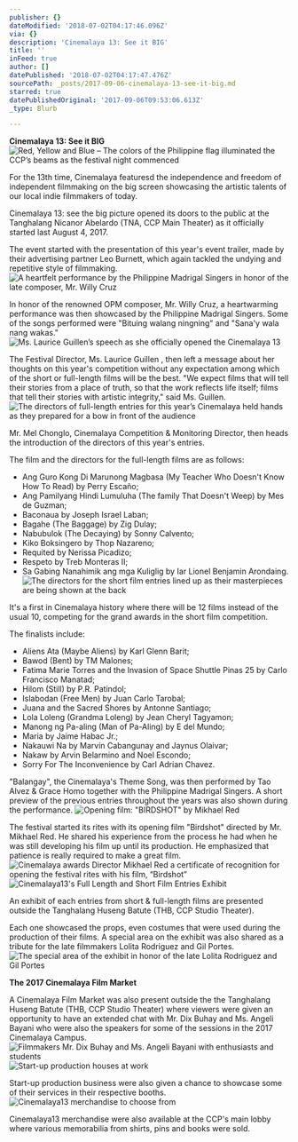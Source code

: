 ```yaml
---
publisher: {}
dateModified: '2018-07-02T04:17:46.096Z'
via: {}
description: 'Cinemalaya 13: See it BIG'
title: ''
inFeed: true
author: []
datePublished: '2018-07-02T04:17:47.476Z'
sourcePath: _posts/2017-09-06-cinemalaya-13-see-it-big.md
starred: true
datePublishedOriginal: '2017-09-06T09:53:06.613Z'
_type: Blurb

---
```

**Cinemalaya 13: See it BIG**
![Red, Yellow and Blue – The colors of the Philippine flag illuminated the CCP’s beams as the festival night commenced](https://the-grid-user-content.s3-us-west-2.amazonaws.com/1f8b27e4-912f-4b8d-9f5f-1474b1e698a5.jpg)

For the 13th time, Cinemalaya featuresd the independence and freedom of independent filmmaking on the big screen showcasing the artistic talents of our local indie filmmakers of today.

Cinemalaya 13: see the big picture opened its doors to the public at the Tanghalang Nicanor Abelardo (TNA, CCP Main Theater) as it officially started last August 4, 2017\.

The event started with the presentation of this year's event trailer, made by their advertising partner Leo Burnett, which again tackled the undying and repetitive style of filmmaking.
![A heartfelt performance by the Philippine Madrigal Singers in honor of the late composer, Mr. Willy Cruz](https://the-grid-user-content.s3-us-west-2.amazonaws.com/459b0773-f381-4a97-9e00-0d317a5cf74f.jpg)

In honor of the renowned OPM composer, Mr. Willy Cruz, a heartwarming performance was then showcased by the Philippine Madrigal Singers. Some of the songs performed were "Bituing walang ningning" and "Sana'y wala nang wakas."
![Ms. Laurice Guillen’s speech as she officially opened the Cinemalaya 13](https://the-grid-user-content.s3-us-west-2.amazonaws.com/ef632d3d-9e55-40ab-82e3-33bb6fe5f15d.jpg)

The Festival Director, Ms. Laurice Guillen , then left a message about her thoughts on this year's competition without any expectation among which of the short or full-length films will be the best. "We expect films that will tell their stories from a place of truth, so that the work reflects life itself; films that tell their stories with artistic integrity," said Ms. Guillen.
![The directors of full-length entries for this year’s Cinemalaya held hands as they prepared for a bow in front of the audience](https://the-grid-user-content.s3-us-west-2.amazonaws.com/8fc11a1f-057b-472e-a859-963d088196ac.jpg)

Mr. Mel Chonglo, Cinemalaya Competition & Monitoring Director, then heads the introduction of the directors of this year's entries.

The film and the directors for the full-length films are as follows:

* Ang Guro Kong Di Marunong Magbasa (My Teacher Who Doesn't Know How To Read) by Perry Escaño;
* Ang Pamilyang Hindi Lumuluha (The family That Doesn't Weep) by Mes de Guzman;
* Baconaua by Joseph Israel Laban;
* Bagahe (The Baggage) by Zig Dulay;
* Nabubulok (The Decaying) by Sonny Calvento;
* Kiko Boksingero by Thop Nazareno;
* Requited by Nerissa Picadizo;
* Respeto by Treb Monteras II;
* Sa Gabing Nanahimik ang mga Kuliglig by Iar Lionel Benjamin Arondaing.
![The directors for the short film entries lined up as their masterpieces are being shown at the back](https://the-grid-user-content.s3-us-west-2.amazonaws.com/abdcdbba-66de-4d65-bbf4-134f646e2cb1.jpg)

It's a first in Cinemalaya history where there will be 12 films instead of the usual 10, competing for the grand awards in the short film competition.

The finalists include:

* Aliens Ata (Maybe Aliens) by Karl Glenn Barit;
* Bawod (Bent) by TM Malones;
* Fatima Marie Torres and the Invasion of Space Shuttle Pinas 25 by Carlo Francisco Manatad;
* Hilom (Still) by P.R. Patindol;
* Islabodan (Free Men) by Juan Carlo Tarobal;
* Juana and the Sacred Shores by Antonne Santiago;
* Lola Loleng (Grandma Loleng) by Jean Cheryl Tagyamon;
* Manong ng Pa-aling (Man of Pa-Aling) by E del Mundo;
* Maria by Jaime Habac Jr.;
* Nakauwi Na by Marvin Cabangunay and Jaynus Olaivar;
* Nakaw by Arvin Belarmino and Noel Escondo;
* Sorry For The Inconvenience by Carl Adrian Chavez.

"Balangay", the Cinemalaya's Theme Song, was then performed by Tao Alvez & Grace Homo together with the Philippine Madrigal Singers. A short preview of the previous entries throughout the years was also shown during the performance.
![Opening film: "BIRDSHOT" by Mikhael Red](https://the-grid-user-content.s3-us-west-2.amazonaws.com/4e0ba59f-3deb-45fb-ab74-f534a597fc0b.jpg)

The festival started its rites with its opening film "Birdshot" directed by Mr. Mikhael Red. He shared his experience from the process he had when he was still developing his film up until its production. He emphasized that patience is really required to make a great film.
![Cinemalaya awards Director Mikhael Red a certificate of recognition for opening the festival rites with his film, “Birdshot”](https://the-grid-user-content.s3-us-west-2.amazonaws.com/badaa283-7ca1-4704-b283-d6c13a6acdd6.jpg)
![Cinemalaya13's Full Length and Short Film Entries Exhibit](https://the-grid-user-content.s3-us-west-2.amazonaws.com/fc4ae70a-551d-436f-af83-b57ad29db92e.jpg)

An exhibit of each entries from short & full-length films are presented outside the Tanghalang Huseng Batute (THB, CCP Studio Theater).

Each one showcased the props, even costumes that were used during the production of their films. A special area on the exhibit was also shared as a tribute for the late filmmakers Lolita Rodriguez and Gil Portes.
![The special area of the exhibit in honor of the late Lolita Rodriguez and Gil Portes](https://the-grid-user-content.s3-us-west-2.amazonaws.com/91b2a0f0-3e1e-4d80-a72e-90abbb836a88.jpg)

**The 2017 Cinemalaya Film Market**

A Cinemalaya Film Market was also present outside the the Tanghalang Huseng Batute (THB, CCP Studio Theater) where viewers were given an opportunity to have an extended chat with Mr. Dix Buhay and Ms. Angeli Bayani who were also the speakers for some of the sessions in the 2017 Cinemalaya Campus.
![Filmmakers Mr. Dix Buhay and Ms. Angeli Bayani with enthusiasts and students](https://the-grid-user-content.s3-us-west-2.amazonaws.com/05be9799-4126-445a-a41c-00343a67ac20.jpg)
![Start-up production houses at work](https://the-grid-user-content.s3-us-west-2.amazonaws.com/7c2af668-92e4-43e8-acf5-07bd761c1454.jpg)

Start-up production business were also given a chance to showcase some of their services in their respective booths.
![Cinemalaya13 merchandise to choose from](https://the-grid-user-content.s3-us-west-2.amazonaws.com/4ab3ecbc-1ada-4f73-ad34-d7f39dd1bf59.jpg)

Cinemalaya13 merchandise were also available at the CCP's main lobby where various memorabilia from shirts, pins and books were sold.